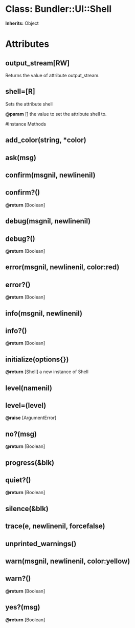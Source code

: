 # Class: Bundler::UI::Shell
**Inherits:** Object
    



# Attributes
## output_stream[RW] [](#attribute-i-output_stream)
Returns the value of attribute output_stream.

## shell=[R] [](#attribute-i-shell=)
Sets the attribute shell

**@param** [] the value to set the attribute shell to.


#Instance Methods
## add_color(string, *color) [](#method-i-add_color)

## ask(msg) [](#method-i-ask)

## confirm(msgnil, newlinenil) [](#method-i-confirm)

## confirm?() [](#method-i-confirm?)

**@return** [Boolean] 

## debug(msgnil, newlinenil) [](#method-i-debug)

## debug?() [](#method-i-debug?)

**@return** [Boolean] 

## error(msgnil, newlinenil, color:red) [](#method-i-error)

## error?() [](#method-i-error?)

**@return** [Boolean] 

## info(msgnil, newlinenil) [](#method-i-info)

## info?() [](#method-i-info?)

**@return** [Boolean] 

## initialize(options{}) [](#method-i-initialize)

**@return** [Shell] a new instance of Shell

## level(namenil) [](#method-i-level)

## level=(level) [](#method-i-level=)

**@raise** [ArgumentError] 

## no?(msg) [](#method-i-no?)

**@return** [Boolean] 

## progress(&blk) [](#method-i-progress)

## quiet?() [](#method-i-quiet?)

**@return** [Boolean] 

## silence(&blk) [](#method-i-silence)

## trace(e, newlinenil, forcefalse) [](#method-i-trace)

## unprinted_warnings() [](#method-i-unprinted_warnings)

## warn(msgnil, newlinenil, color:yellow) [](#method-i-warn)

## warn?() [](#method-i-warn?)

**@return** [Boolean] 

## yes?(msg) [](#method-i-yes?)

**@return** [Boolean] 


